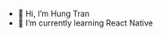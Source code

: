 - 👋 Hi, I’m Hung Tran
- 🌱 I’m currently learning React Native

<!---
hungpk2191/hungpk2191 is a ✨ special ✨ repository because its `README.md` (this file) appears on your GitHub profile.
You can click the Preview link to take a look at your changes.
--->
